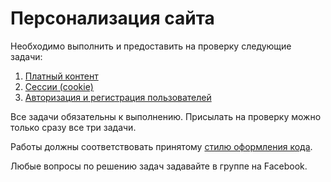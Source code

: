 Персонализация сайта
===

Необходимо выполнить и предоставить на проверку следующие задачи:

1. [Платный контент](./paid_content/)
2. [Сессии (cookie)](./sessions/)
3. [Авторизация и регистрация пользователей](./auth_and_reg_users/)

Все задачи обязательны к выполнению. Присылать на проверку можно только сразу все три задачи.

Работы должны соответствовать
принятому [стилю оформления кода](https://github.com/netology-code/codestyle/tree/master/python).

Любые вопросы по решению задач задавайте в группе на Facebook.